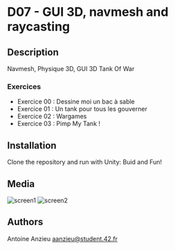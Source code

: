 # D07 - GUI 3D, navmesh and raycasting

## Description

Navmesh, Physique 3D, GUI 3D
Tank Of War

### Exercices

- Exercice 00 : Dessine moi un bac à sable
- Exercice 01 : Un tank pour tous les gouverner
- Exercice 02 : Wargames
- Exercice 03 : Pimp My Tank !

## Installation

Clone the repository and run with Unity:
Buid and Fun!

## Media

![screen1](ScreeShot/screen1.png)
![screen2](ScreeShot/screen2.png)

## Authors

Antoine Anzieu
aanzieu@student.42.fr